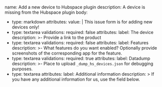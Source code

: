 name: Add a new device to Hubspace plugin
description: A device is missing from the Hubspace plugin
body:
  - type: markdown
    attributes:
      value: |
        This issue form is for adding new devices only!
  - type: textarea
    validations:
      required: false
    attributes:
      label: The device
      description: >-
        Provide a link to the product
  - type: textarea
    validations:
      required: false
    attributes:
      label: Features
      description: >-
        What features do you want enabled? Optionally provide screenshots of the
        corresponding app for the feature.
  - type: textarea
    validations:
      required: true
    attributes:
      label: Datadump
      description: >-
        Place to upload ``_dump_hs_devices.json`` for debugging purposes.
  - type: textarea
    attributes:
      label: Additional information
      description: >
        If you have any additional information for us, use the field below.
